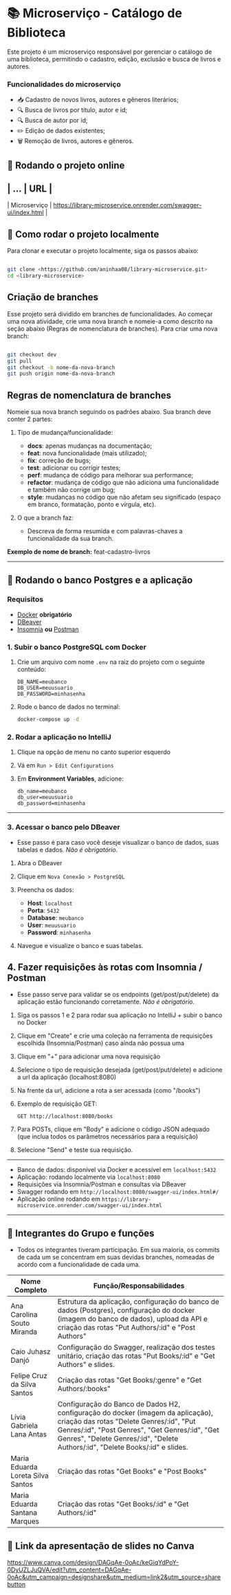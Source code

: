 # 📚 Microserviço - Catálogo de Biblioteca

Este projeto é um microserviço responsável por gerenciar o catálogo de uma biblioteca, permitindo o cadastro, edição, exclusão e busca de livros e autores.

### Funcionalidades do microserviço

  - 📥 Cadastro de novos livros, autores e gêneros literários;
  - 🔍 Busca de livros por título, autor e id;
  - 🔍 Busca de autor por id;
  - ✏️ Edição de dados existentes;
  - 🗑️ Remoção de livros, autores e gêneros.

## 🚀 Rodando o projeto online

|     ...       |                                URL                                |
-------------------------------------------------------------------------------------
| Microserviço  |  https://library-microservice.onrender.com/swagger-ui/index.html  |


## 🚀 Como rodar o projeto localmente

Para clonar e executar o projeto localmente, siga os passos abaixo:

```bash

git clone <https://github.com/aninhaa08/library-microservice.git>
cd <library-microservice>

```

## Criação de branches

Esse projeto será dividido em branches de funcionalidades. Ao começar uma nova atividade, crie uma nova branch e nomeie-a como descrito na seção abaixo (Regras de nomenclatura de branches).
Para criar uma nova branch:

```bash

git checkout dev
git pull
git checkout -b nome-da-nova-branch
git push origin nome-da-nova-branch

```

## Regras de nomenclatura de branches

Nomeie sua nova branch seguindo os padrões abaixo.
Sua branch deve conter 2 partes:

1. Tipo de mudança/funcionalidade:
   - **docs**: apenas mudanças na documentação;
   - **feat**: nova funcionalidade (mais utilizado);
   - **fix**: correção de bugs;
   - **test**: adicionar ou corrigir testes;
   - **perf**: mudança de código para melhorar sua performance;
   - **refactor**: mudança de código que não adiciona uma funcionalidade e também não corrige um bug;
   - **style**: mudanças no código que não afetam seu significado (espaço em branco, formatação, ponto e vírgula, etc).

2. O que a branch faz:
   - Descreva de forma resumida e com palavras-chaves a funcionalidade da sua branch.

**Exemplo de nome de branch:**
feat-cadastro-livros

---

## 📘 Rodando o banco Postgres e a aplicação

### Requisitos 

- [Docker](https://www.docker.com/) **obrigatório**
- [DBeaver](https://dbeaver.io/)
- [Insomnia](https://insomnia.rest/) **ou** [Postman](https://www.postman.com/) 


### 1. Subir o banco PostgreSQL com Docker

1. Crie um arquivo com nome `.env` na raiz do projeto com o seguinte conteúdo:

    ```env
    DB_NAME=meubanco
    DB_USER=meuusuario
    DB_PASSWORD=minhasenha
    ```

2. Rode o banco de dados no terminal:

    ```bash
    docker-compose up -d
    ```

### 2. Rodar a aplicação no IntelliJ

1. Clique na opção de menu no canto superior esquerdo
2. Vá em  `Run > Edit Configurations`
3. Em **Environment Variables**, adicione:

    ```
    db_name=meubanco
    db_user=meuusuario
    db_password=minhasenha
    ```

---

### 3. Acessar o banco pelo DBeaver
   - Esse passo é para caso você deseje visualizar o banco de dados, suas tabelas e dados. *Não é obrigatório.*

1. Abra o DBeaver
2. Clique em `Nova Conexão > PostgreSQL`
3. Preencha os dados:

    - **Host**: `localhost`
    - **Porta**: `5432`
    - **Database**: `meubanco`
    - **User**: `meuusuario`
    - **Password**: `minhasenha`

4. Navegue e visualize o banco e suas tabelas.


## 4. Fazer requisições às rotas com Insomnia / Postman
  - Esse passo serve para validar se os endpoints (get/post/put/delete) da aplicação estão funcionando corretamente. *Não é obrigatório.*

1. Siga os passos 1 e 2 para rodar sua aplicação no IntelliJ + subir o banco no Docker
2. Clique em "Create" e crie uma coleção na ferramenta de requisições escolhida (Insomnia/Postman) caso ainda não possua uma
3. Clique em "+" para adicionar uma nova requisição
4. Selecione o tipo de requisição desejada (get/post/put/delete) e adicione a url da aplicação (localhost:8080)
5. Na frente da url, adicione a rota a ser acessada (como "/books")
6. Exemplo de requisição GET:

    ```
    GET http://localhost:8080/books
    ```

7. Para POSTs, clique em "Body" e adicione o código JSON adequado (que inclua todos os parâmetros necessários para a requisição)
8. Selecione "Send" e teste sua requisição.

---

- Banco de dados: disponível via Docker e acessível em `localhost:5432`
- Aplicação: rodando localmente via `localhost:8080`
- Requisições via Insomnia/Postman e consultas via DBeaver
- Swagger rodando em `http://localhost:8080/swagger-ui/index.html#/`
- Aplicação online rodando em `https://library-microservice.onrender.com/swagger-ui/index.html`

---

## 👥 Integrantes do Grupo e funções
- Todos os integrantes tiveram participação. Em sua maioria, os commits de cada um se concentram em suas devidas branches, nomeadas de acordo com a funcionalidade de cada uma.

| Nome Completo                            | Função/Responsabilidades                                                                                                                                                                                                                                |
|------------------------------------------|---------------------------------------------------------------------------------------------------------------------------------------------------------------------------------------------------------------------------------------------------------|
| Ana Carolina Souto Miranda               | Estrutura da aplicação, configuração do banco de dados (Postgres), configuração do docker (imagem do banco de dados), upload da API e criação das rotas "Put Authors/:id" e "Post Authors"                                                              |
| Caio Juhasz Danjó                        | Configuração do Swagger, realização dos testes unitário, criação das rotas "Put Books/:id" e "Get Authors" e slides.                                                                                                                                      |
| Felipe Cruz da Silva Santos              | Criação das rotas "Get Books/:genre" e "Get Authors/:books"                                                                                                                                                                                             |
| Lívia Gabriela Lana Antas                | Configuração do Banco de Dados H2, configuração do docker (imagem da aplicação), criação das rotas "Delete Genres/:id", "Put Genres/:id", "Post Genres", "Get Genres/:id", "Get Genres", "Delete Genres/:id", "Delete Authors/:id", "Delete Books/:id" e slides. |
| Maria Eduarda Loreta Silva Santos        | Criação das rotas "Get Books" e "Post Books"                                                                                                                                                                                                            |
| Maria Eduarda Santana Marques            | Criação das rotas "Get Books/:id" e "Get Authors/:id"                                                                                                                                                                                                   |

## 👾 Link da apresentação de slides no Canva

https://www.canva.com/design/DAGqAe-0oAc/keGiqYdPoY-0DyUZLJuQVA/edit?utm_content=DAGqAe-0oAc&utm_campaign=designshare&utm_medium=link2&utm_source=sharebutton

